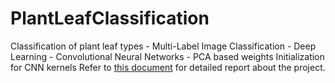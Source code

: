 # PlantLeafClassification
Classification of plant leaf types - Multi-Label Image Classification - Deep Learning - Convolutional Neural Networks - PCA based weights Initialization for CNN kernels
Refer to [this document](https://github.com/ppartha2018/PlantLeafClassification/blob/master/PrasannaPartha-Plant_Leaf_Classification.pdf) for detailed report about the project. 
